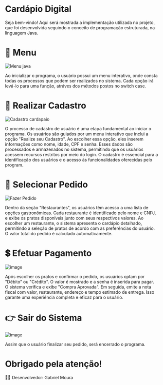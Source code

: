 # Cardápio Digital
Seja bem-vindo! Aqui será mostrada a implementação utilizada no projeto, que foi desenvolvida seguindo o conceito de programação estruturada, na linguagem Java.

# 📓 Menu
![Menu java](https://github.com/MouraGabri/NewJavaBasic/assets/134564472/96011c48-9244-4014-b417-0184b5a9a1f9)

Ao inicializar o programa, o usuário possui um menu interativo, onde consta todas os processos que podem ser realizados no sistema.
Cada opção irá levá-lo para uma função, atráves dos métodos postos no switch case.
# 👤 Realizar Cadastro
![Cadastro cardapaio](https://github.com/MouraGabri/JavaBasic/assets/134564472/1591d5b8-451d-44d5-a1fa-9b8137b32de8)

O processo de cadastro de usuário é uma etapa fundamental ao iniciar o programa. Os usuários são guiados por um menu interativo que inclui a opção "Realize seu  Cadastro". Ao escolher essa opção, eles inserem informações como nome, idade, CPF e senha. Esses dados são processados e armazenados no sistema, permitindo que os usuários acessem recursos restritos por meio do login. O cadastro é essencial para a identificação dos usuários e o acesso às funcionalidades oferecidas pelo program.

# 📕 Selecionar Pedido
![Fazer Pedido](https://github.com/MouraGabri/JavaBasic/assets/134564472/6ef02a85-ae3e-48f8-aed3-cbf24e0272a0)

Dentro da seção "Restaurantes", os usuários têm acesso a uma lista de opções gastronômicas. Cada restaurante é identificado pelo nome e CNPJ, e exibe os pratos disponíveis junto com seus respectivos valores. Ao escolher um restaurante, o sistema apresenta o cardápio detalhado, permitindo a seleção de pratos de acordo com as preferências do usuário. O valor total do pedido é calculado automaticamente.

# 💲 Efetuar Pagamento
![image](https://github.com/MouraGabri/JavaBasic/assets/134564472/34f3347d-c786-48da-a843-821a1d27e5c3)

Após escolher os pratos e confirmar o pedido, os usuários optam por "Débito" ou "Crédito". O valor é mostrado e a senha é inserida para pagar. O sistema verifica e exibe "Compra Aprovada". Em seguida, emite a nota fiscal com valor, restaurante, endereço e tempo estimado de entrega. Isso garante uma experiência completa e eficaz para o usuário.

# 👉 Sair do Sistema
![image](https://github.com/MouraGabri/JavaBasic/assets/134564472/f62fa93a-0a67-4e3a-9b11-f7259e988bcb)

Assim que o usuário finalizar seu pedido, será encerrado o programa.

# Obrigado pela atenção!

 🧑‍💻 Desenvolvedor: Gabriel Moura

